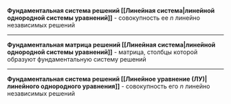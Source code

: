 **Фундаментальная система решений [[Линейная система|линейной однородной системы уравнений]]** - совокупность ее $n$ линейно независимых решений

---

**Фундаментальная матрица решений [[Линейная система|линейной однородной системы уравнений]]** - матрица, столбцы которой образуют фундаментальную систему решений

---

**Фундаментальная система решений [[Линейное уравнение (ЛУ)|линейного однородного уравнения]]** - совокупность его $n$ линейно независимых решений